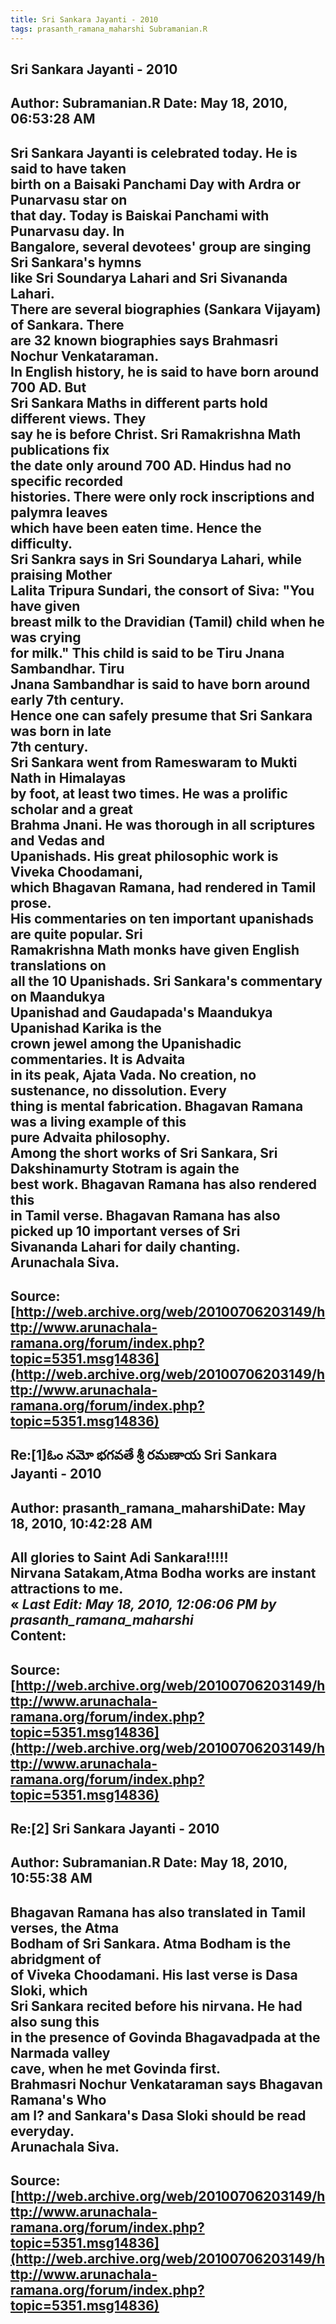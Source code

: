 ```yaml
--- 
title: Sri Sankara Jayanti - 2010   
tags: prasanth_ramana_maharshi Subramanian.R  
---  
```

## Sri Sankara Jayanti - 2010  
Author: Subramanian.R       Date: May 18, 2010, 06:53:28 AM  
---  
Sri Sankara Jayanti is celebrated today. He is said to have taken   
birth on a Baisaki Panchami Day with Ardra or Punarvasu star on   
that day. Today is Baiskai Panchami with Punarvasu day. In   
Bangalore, several devotees' group are singing Sri Sankara's hymns   
like Sri Soundarya Lahari and Sri Sivananda Lahari.   
There are several biographies (Sankara Vijayam) of Sankara. There   
are 32 known biographies says Brahmasri Nochur Venkataraman.   
In English history, he is said to have born around 700 AD. But   
Sri Sankara Maths in different parts hold different views. They   
say he is before Christ. Sri Ramakrishna Math publications fix   
the date only around 700 AD. Hindus had no specific recorded   
histories. There were only rock inscriptions and palymra leaves   
which have been eaten time. Hence the difficulty.   
Sri Sankra says in Sri Soundarya Lahari, while praising Mother   
Lalita Tripura Sundari, the consort of Siva: "You have given   
breast milk to the Dravidian (Tamil) child when he was crying   
for milk." This child is said to be Tiru Jnana Sambandhar. Tiru   
Jnana Sambandhar is said to have born around early 7th century.   
Hence one can safely presume that Sri Sankara was born in late   
7th century.   
Sri Sankara went from Rameswaram to Mukti Nath in Himalayas   
by foot, at least two times. He was a prolific scholar and a great   
Brahma Jnani. He was thorough in all scriptures and Vedas and   
Upanishads. His great philosophic work is Viveka Choodamani,   
which Bhagavan Ramana, had rendered in Tamil prose.   
His commentaries on ten important upanishads are quite popular. Sri  
Ramakrishna Math monks have given English translations on   
all the 10 Upanishads. Sri Sankara's commentary on Maandukya   
Upanishad and Gaudapada's Maandukya Upanishad Karika is the   
crown jewel among the Upanishadic commentaries. It is Advaita   
in its peak, Ajata Vada. No creation, no sustenance, no dissolution. Every  
thing is mental fabrication. Bhagavan Ramana was a living example of this  
pure Advaita philosophy.   
Among the short works of Sri Sankara, Sri Dakshinamurty Stotram is again the  
best work. Bhagavan Ramana has also rendered this   
in Tamil verse. Bhagavan Ramana has also picked up 10 important verses of Sri  
Sivananda Lahari for daily chanting.   
Arunachala Siva.
 ---  
Source:[http://web.archive.org/web/20100706203149/http://www.arunachala-ramana.org/forum/index.php?topic=5351.msg14836](http://web.archive.org/web/20100706203149/http://www.arunachala-ramana.org/forum/index.php?topic=5351.msg14836)   
---  

## Re:[1]ఓం నమో భగవతే శ్రీ రమణాయ  Sri Sankara Jayanti - 2010  
Author: prasanth_ramana_maharshiDate: May 18, 2010, 10:42:28 AM  
---  
All glories to Saint Adi Sankara!!!!!   
Nirvana Satakam,Atma Bodha works are instant attractions to me.   
« _Last Edit: May 18, 2010, 12:06:06 PM by prasanth_ramana_maharshi_  
Content:
 ---  
Source:[http://web.archive.org/web/20100706203149/http://www.arunachala-ramana.org/forum/index.php?topic=5351.msg14836](http://web.archive.org/web/20100706203149/http://www.arunachala-ramana.org/forum/index.php?topic=5351.msg14836)   
---  

## Re:[2] Sri Sankara Jayanti - 2010  
Author: Subramanian.R       Date: May 18, 2010, 10:55:38 AM  
---  
Bhagavan Ramana has also translated in Tamil verses, the Atma   
Bodham of Sri Sankara. Atma Bodham is the abridgment of   
of Viveka Choodamani. His last verse is Dasa Sloki, which   
Sri Sankara recited before his nirvana. He had also sung this   
in the presence of Govinda Bhagavadpada at the Narmada valley   
cave, when he met Govinda first.   
Brahmasri Nochur Venkataraman says Bhagavan Ramana's Who   
am I? and Sankara's Dasa Sloki should be read everyday.   
Arunachala Siva.
 ---  
Source:[http://web.archive.org/web/20100706203149/http://www.arunachala-ramana.org/forum/index.php?topic=5351.msg14836](http://web.archive.org/web/20100706203149/http://www.arunachala-ramana.org/forum/index.php?topic=5351.msg14836)   
---  


